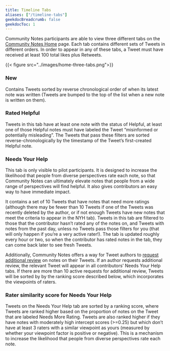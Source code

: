 ```yaml
---
title: Timeline Tabs
aliases: ["/timeline-tabs"]
geekdocBreadcrumb: false
geekdocToc: 1
---
```


Community Notes participants are able to view three different tabs on the [Community Notes Home](http://birdwatch.twitter.com) page. Each tab contains different sets of Tweets in different orders. In order to appear in any of these tabs, a Tweet must have received at least 100 total likes plus Retweets.

{{< figure src="../images/home-three-tabs.png">}}

### New

Contains Tweets sorted by reverse chronological order of when its latest note was written (Tweets are bumped to the top of the list when a new note is written on them).

### Rated Helpful

Tweets in this tab have at least one note with the status of Helpful, at least one of those Helpful notes must have labeled the Tweet “misinformed or potentially misleading”. The Tweets that pass these filters are sorted reverse-chronologically by the timestamp of the Tweet’s first-created Helpful note.

### Needs Your Help

This tab is only visible to pilot participants. It is designed to increase the likelihood that people from diverse perspectives rate each note, so that Community Notes can ultimately elevate notes that people from a wide range of perspectives will find helpful. It also gives contributors an easy way to have immediate impact.

It contains a set of 10 Tweets that have notes that need more ratings (although there may be fewer than 10 Tweets if one of the Tweets was recently deleted by the author, or if not enough Tweets have new notes that meet the criteria to appear in the NYH tab). Tweets in this tab are filtered to those that the contributor hasn’t rated any of the notes on, and Tweets with notes from the past day, unless no Tweets pass those filters for you (that will only happen if you’re a very active rater!). The tab is updated roughly every hour or two, so when the contributor has rated notes in the tab, they can come back later to see fresh Tweets.

Additionally, Community Notes offers a way for Tweet authors to [request additional review](../additional-review) on notes on their Tweets. If an author requests additional review, the relevant Tweet will appear in all contributors’ Needs Your Help tabs. If there are more than 10 active requests for additional review, Tweets will be sorted by by the ranking score described below, which incorporates the viewpoints of raters.

### Rater similarity score for Needs Your Help

Tweets on the Needs Your Help tab are sorted by a ranking score, where Tweets are ranked higher based on the proportion of notes on the Tweet that are labeled Needs More Rating. Tweets are also ranked higher if they have notes with moderately high intercept scores (>=0.25) but which don’t have at least 3 raters with a similar viewpoint as yours (measured by whether your viewpoint factor is positive or negative). This is a mechanism to increase the likelihood that people from diverse perspectives rate each note.
